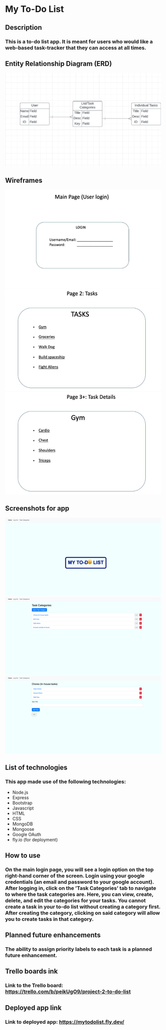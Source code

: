 # My To-Do List

## Description
### This is a to-do list app. It is meant for users who would like a web-based task-tracker that they can access at all times.

## Entity Relationship Diagram (ERD)
![Alt Text](assets/ERD.png)

## Wireframes
![Alt Text](assets/SCREEN1_WF.jpeg)
![Alt Text](assets/Screen2_WF.jpg)
![Alt Text](assets/screen3_WF.jpg)

## Screenshots for app
![Alt Text](assets/MainPage_Screengrab.png)
![Alt Text](assets/Page2_Screengrab.png)
![Alt Text](assets/Page3_Screengrab.png)

## List of technologies
### This app made use of the following technologies: 
* Node.js 
* Express
* Bootstrap
* Javascript 
* HTML 
* CSS 
* MongoDB
* Mongoose 
* Google OAuth
* fly.io (for deployment)

## How to use
### On the main login page, you will see a login option on the top right-hand corner of the screen. Login using your google credentials (an email and password to your google account). After logging in, click on the ’Task Categories’ tab to navigate to where the task categories are. Here, you can view, create, delete, and edit the categories for your tasks. You cannot create a task in your to-do list without creating a category first. After creating the category, clicking on said category will allow you to create tasks in that category. 

## Planned future enhancements
### The ability to assign priority labels to each task is a planned future enhancement. 

## Trello boards ink
### Link to the Trello board: https://trello.com/b/peikUgO9/project-2-to-do-list

## Deployed app link
### Link to deployed app: https://mytodolist.fly.dev/
